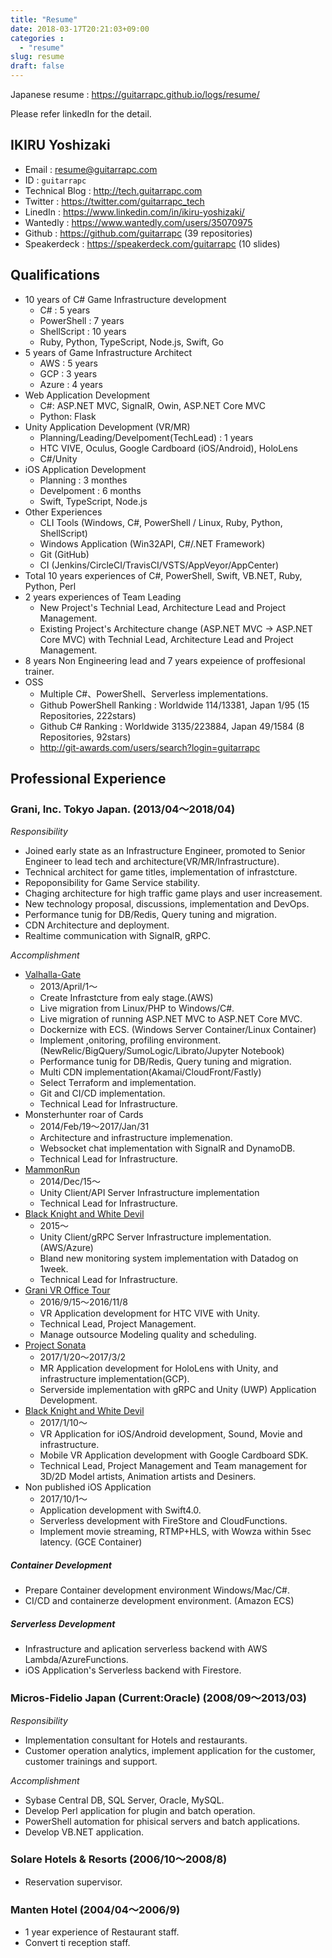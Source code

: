 ```yaml
---
title: "Resume"
date: 2018-03-17T20:21:03+09:00
categories :
  - "resume"
slug: resume
draft: false
---
```


Japanese resume : https://guitarrapc.github.io/logs/resume/

Please refer linkedIn for the detail.

## IKIRU Yoshizaki

* Email : resume@guitarrapc.com
* ID : `guitarrapc`
* Technical Blog : http://tech.guitarrapc.com
* Twitter : https://twitter.com/guitarrapc_tech
* LinedIn : https://www.linkedin.com/in/ikiru-yoshizaki/
* Wantedly : https://www.wantedly.com/users/35070975
* Github : https://github.com/guitarrapc (39 repositories)
* Speakerdeck : https://speakerdeck.com/guitarrapc (10 slides)

## Qualifications

* 10 years of C# Game Infrastructure development
    * C# : 5 years
    * PowerShell : 7 years
    * ShellScript : 10 years
    * Ruby, Python, TypeScript, Node.js, Swift, Go
* 5 years of Game Infrastructure Architect
  * AWS : 5 years
  * GCP : 3 years
  * Azure : 4 years
* Web Application Development
  * C#: ASP.NET MVC, SignalR, Owin, ASP.NET Core MVC
  * Python: Flask
* Unity Application Development (VR/MR)
  * Planning/Leading/Develpoment(TechLead) : 1 years
  * HTC VIVE, Oculus, Google Cardboard (iOS/Android), HoloLens
  * C#/Unity
* iOS Application Development
  * Planning : 3 monthes
  * Develpoment : 6 months
  * Swift, TypeScript, Node.js
* Other Experiences
  * CLI Tools (Windows, C#, PowerShell / Linux, Ruby, Python, ShellScript)
  * Windows Application (Win32API, C#/.NET Framework)
  * Git (GitHub)
  * CI (Jenkins/CircleCI/TravisCI/VSTS/AppVeyor/AppCenter)
* Total 10 years experiences of C#, PowerShell, Swift, VB.NET, Ruby, Python, Perl
* 2 years experiences of Team Leading
  * New Project's Technial Lead, Architecture Lead and Project Management.
  * Existing Project's Architecture change (ASP.NET MVC -> ASP.NET Core MVC) with Technial Lead, Architecture Lead and Project Management.
* 8 years Non Engineering lead and 7 years expeience of proffesional trainer.
* OSS
  * Multiple C#、PowerShell、Serverless implementations.
  * Github PowerShell Ranking : Worldwide 114/13381, Japan 1/95 (15 Repositories, 222stars)
  * Github C# Ranking : Worldwide 3135/223884, Japan 49/1584 (8 Repositories, 92stars)
  * http://git-awards.com/users/search?login=guitarrapc

## Professional Experience

### Grani, Inc. Tokyo Japan. (2013/04〜2018/04)

*Responsibility*

* Joined early state as an Infrastructure Engineer, promoted to Senior Engineer to lead tech and architecture(VR/MR/Infrastructure).
* Technical architect for game titles, implementation of infrastcture.
* Repoponsibility for Game Service stability.
* Chaging architecture for high traffic game plays and user increasement.
* New technology proposal, discussions, implementation and DevOps.
* Performance tunig for DB/Redis, Query tuning and migration.
* CDN Architecture and deployment.
* Realtime communication with SignalR, gRPC.

*Accomplishment*

* [Valhalla-Gate](http://jp.apps.gree.net/ja/58748/?ent_code=PCSEGG00)
  * 2013/April/1～
  * Create Infrastcture from ealy stage.(AWS)
  * Live migration from Linux/PHP to Windows/C#.
  * Live migration of running ASP.NET MVC to ASP.NET Core MVC.
  * Dockernize with ECS. (Windows Server Container/Linux Container)
  * Implement ,onitoring, profiling environment. (NewRelic/BigQuery/SumoLogic/Librato/Jupyter Notebook)
  * Performance tunig for DB/Redis, Query tuning and migration.
  * Multi CDN implementation(Akamai/CloudFront/Fastly)
  * Select Terraform and implementation.
  * Git and CI/CD implementation.
  * Technical Lead for Infrastructure.
* Monsterhunter roar of Cards
  * 2014/Feb/19～2017/Jan/31
  * Architecture and infrastructure implemenation.
  * Websocket chat implementation with SignalR and DynamoDB.
  * Technical Lead for Infrastructure.
* [MammonRun](http://grani.jp/product/mammon-run/)
  * 2014/Dec/15～
  * Unity Client/API Server Infrastructure implementation
  * Technical Lead for Infrastructure.
* [Black Knight and White Devil](https://kuro-kishi.jp/)
  * 2015～
  * Unity Client/gRPC Server Infrastructure implementation. (AWS/Azure)
  * Bland new monitoring system implementation with Datadog on 1week.
  * Technical Lead for Infrastructure.
* [Grani VR Office Tour](http://grani.jp/product/vrofficetour/en/index.html)
  * 2016/9/15～2016/11/8
  * VR Application development for HTC VIVE with Unity.
  * Technical Lead, Project Management.
  * Manage outsource Modeling quality and scheduling.
* [Project Sonata](http://connect.sonata.world/)
  * 2017/1/20～2017/3/2
  * MR Application development for HoloLens with Unity, and infrastructure implementation(GCP).
  * Serverside implementation with gRPC and Unity (UWP) Application Development.
* [Black Knight and White Devil](https://kuro-kishi.jp/vr/)
  * 2017/1/10～
  * VR Application for iOS/Android development, Sound, Movie and infrastructure.
  * Mobile VR Application development with Google Cardboard SDK.
  * Technical Lead, Project Management and Team management for 3D/2D Model artists, Animation artists and Desiners.
* Non published iOS Application
  * 2017/10/1～
  * Application development with Swift4.0.
  * Serverless development with FireStore and CloudFunctions.
  * Implement movie streaming, RTMP+HLS, with Wowza within 5sec latency. (GCE Container)

##### Container Development

* Prepare Container development environment Windows/Mac/C#.
* CI/CD and containerze development environment. (Amazon ECS)

##### Serverless Development

* Infrastructure and aplication serverless backend with AWS Lambda/AzureFunctions.
* iOS Application's Serverless backend with Firestore.

### Micros-Fidelio Japan (Current:Oracle) (2008/09〜2013/03)

*Responsibility*

* Implementation consultant for Hotels and restaurants.
* Customer operation analytics, implement application for the customer, customer trainings and support.

*Accomplishment*

* Sybase Central DB, SQL Server, Oracle, MySQL.
* Develop Perl application for plugin and batch operation.
* PowerShell automation for phisical servers and batch applications.
* Develop VB.NET application.

### Solare Hotels & Resorts (2006/10〜2008/8)

* Reservation supervisor.

### Manten Hotel (2004/04〜2006/9)

* 1 year experience of Restaurant staff.
* Convert ti reception staff.